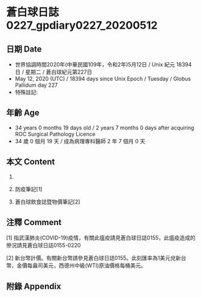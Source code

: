 [_metadata_:encoding]: - "utf-8"
[_metadata_:language]: - "zh-Hant-TW"
[_metadata_:fileformat]: - "markdown"
[_metadata_:MIME_type]: - "text/plain"
[_metadata_:markdown_version]: - "commonmark version 0.29"
[_metadata_:markdown_spec]: - "https://spec.commonmark.org/0.29/"

# 蒼白球日誌0227_gpdiary0227_20200512 #

## 日期 Date ##

* 世界協調時間2020年(中華民國109年，令和2年)5月12日 / Unix 紀元 18394 日 / 星期二 / 蒼白球紀元第227日
* May 12, 2020 (UTC) / 18394 days since Unix Epoch / Tuesday / Globus Pallidum day 227
* 特殊註記:

## 年齡 Age ##

* 34 years 0 months 19 days old / 2 years 7 months 0 days after acquiring ROC Surgical Pathology Licence
* 34 歲 0 個月 19 天 / 成為病理專科醫師 2 年 7 個月 0 天

## 本文 Content ##

1. 

    
2. 防疫筆記[1]

    
3. 蒼白球飲食誌暨物價筆記[2]

    

## 注釋 Comment ##

[1] 指武漢肺炎(COVID-19)疫情，有關此瘟疫請見蒼白球日誌0155，此瘟疫造成的慘況請見蒼白球日誌0155-0220


[2] 新台幣計價。有關新台幣請參見蒼白球日誌0155。此刻匯率為1美元兌新台幣，金價每盎司美元，西德州中級(WTI)原油價格每桶美元。



## 附錄 Appendix ##

